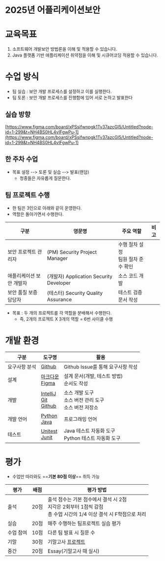# 2025년 어플리케이션보안


# 교육목표

1. 소프트웨어 개발보안 방법론을 이해 및 적용할 수 있습니다.
2. Java 플랫폼 기반 애플리케이션 취약점을 이해 및 시큐어코딩 적용할 수 있습니다.

# 수업 방식
- 팀 실습 : 보안 개발 프로세스를 설정하고 이를 실행한다.
- 팀 토론 : 보안 개발 프로세스를 진행함에 있어 서로 논하고 발표한다

## 실습  방향

[https://www.figma.com/board/xPSsifwnpgk1Ty37azcGI5/Untitled?node-id=1-299&t=NH4BS0HL4vIFgwPu-1](https://www.figma.com/board/xPSsifwnpgk1Ty37azcGI5/Untitled?node-id=1-299&t=NH4BS0HL4vIFgwPu-1)

## 한 주차 수업
- 목표 설정 --> 토론 및 실습 --> 발표(랜덤)
	- 청중들은 자유롭게 질문한다.

## 팀 프로젝트 수행

- 한 팀은 3인으로 아래와 같이 운영한다.
- 역할은 돌아가면서 수행한다.

| 구분            | 영문명                                  | 주요 역할                   | 비고  |
| ------------- | ------------------------------------ | ----------------------- | --- |
| 보안 프로젝트 관리자   | (PM) Security Project Manager        | 수행 절차 설정<br>팀원 절차 준수 확인 |     |
| 애플리케이션 보안 개발자 | (개발자) Application Security Developer | 소스 코드 개발                |     |
| 보안 품질 보증 담당자  | (테스터) Security Quality Assurance     | 테스트 검증<br>문서 작성         |     |
- 목표 : 두 개의 프로젝트를 각 역할을 분배해서 수행한다.
    - 즉, 2개의 프로젝트 X 3개의 역할 = 6번 사이클 수행

# 개발 환경

| 구분      | 도구명                                                                           | 활용                                   |
| ------- | ----------------------------------------------------------------------------- | ------------------------------------ |
| 요구사항 분석 | [Github](성과창출도구/Github.md)                                                    | Github Issue를 통해 요구사항 작성             |
| 설계      | [마크다운](성과창출도구/마크다운.md)<br>[Figma](성과창출도구/Figma.md)                            | 설계 문서(개발, 테스트 방법)<br>순서도 작성          |
| 개발      | [IntelliJ](IntelliJ.md)<br>[Git](성과창출도구/Git.md)<br>[Github](성과창출도구/Github.md) | 소스 개발 도구<br>소스 버전 관리 도구<br>소스 버전 저장소 |
| 개발 언어   | [Python](tools/Python.md)<br>[Java](tools/Java.md)                            | 프로그래밍 언어                             |
| 테스트     | [Unitest](tools/Unitest.md)<br>[Junit](성과창출도구/Junit.md)                       | Java 테스트 자동화 도구<br>Python 테스트 자동화 도구 |


# 평가
- 수업만 따라와도 ==**기본 80점 이상**== 취득 가능

| 평가    | 배점  | 평가 방법                                                                      |
| ----- | --- | -------------------------------------------------------------------------- |
| 출석    | 20점 | 출석 점수는 기본 점수에서 결석 시 2점<br>지각은 2회부터 1점씩 감점<br>총 수업 시간의 1/4 이상 결석 시 F학점으로 처리 |
| 실습    | 20점 | 매주 수행하는 팀프로젝트 실습 평가                                                        |
| 수업 참여 | 10점 | 다른 팀 발표 시 질문 수                                                             |
| 기말    | 30점 | 기말고사 [프로젝트](notice/프로젝트.md)                                                |
| 중간    | 20점 | Essay(기말고사 때 실시)                                                           |

